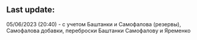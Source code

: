 ## Last update:

05/06/2023 (20:40) - с учетом Баштанки и Самофалова (резервы), Самофалова добавки, переброски Баштанки Самофалову и Яременко

